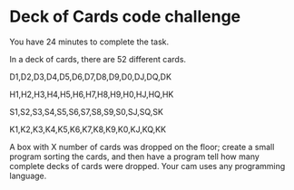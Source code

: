 # Deck of Cards code challenge


You have 24 minutes to complete the task.

In a deck of cards, there are 52 different cards.

D1,D2,D3,D4,D5,D6,D7,D8,D9,D0,DJ,DQ,DK

H1,H2,H3,H4,H5,H6,H7,H8,H9,H0,HJ,HQ,HK

S1,S2,S3,S4,S5,S6,S7,S8,S9,S0,SJ,SQ,SK

K1,K2,K3,K4,K5,K6,K7,K8,K9,K0,KJ,KQ,KK

A box with X number of cards was dropped on the floor; create a small program sorting the cards, and then have a program tell how many complete decks of cards were dropped.
Your cam uses any programming language.

